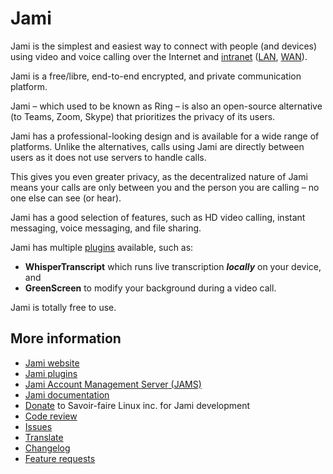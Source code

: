 # Jami

Jami is the simplest and easiest way to connect with people (and devices) using video and voice calling over the Internet and [intranet](https://en.wikipedia.org/wiki/Intranet) ([LAN](https://en.wikipedia.org/wiki/Local_area_network), [WAN](https://en.wikipedia.org/wiki/Wide_area_network)).

Jami is a free/libre, end-to-end encrypted, and private communication platform.

Jami – which used to be known as Ring – is also an open-source alternative (to Teams, Zoom, Skype) that prioritizes the privacy of its users.

Jami has a professional-looking design and is available for a wide range of platforms. Unlike the alternatives, calls using Jami are directly between users as it does not use servers to handle calls.

This gives you even greater privacy, as the decentralized nature of Jami means your calls are only between you and the person you are calling – no one else can see (or hear).

Jami has a good selection of features, such as HD video calling, instant messaging, voice messaging, and file sharing.

Jami has multiple [plugins](https://jami.net/plugins/) available, such as:
* **WhisperTranscript** which runs live transcription _**locally**_ on your device, and
* **GreenScreen** to modify your background during a video call.

Jami is totally free to use.

## More information

* [Jami website](https://jami.net/)
* [Jami plugins](https://jami.net/plugins/)
* [Jami Account Management Server (JAMS)](https://jami.biz/)
* [Jami documentation](https://docs.jami.net/)
* [Donate](https://www.paypal.com/donate?hosted_button_id=MGUDJLQZ4TP5W) to Savoir-faire Linux inc. for Jami development
* [Code review](https://review.jami.net/q/status:open)
* [Issues](https://git.jami.net/groups/savoirfairelinux/-/issues/?sort=updated_desc&state=opened&first_page_size=20)
* [Translate](https://explore.transifex.com/savoirfairelinux/)
* [Changelog](https://git.jami.net/savoirfairelinux/jami-client-qt/-/wikis/Changelog)
* [Feature requests](https://docs.jami.net/developer/feature-requests.html)
